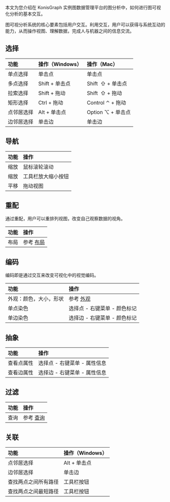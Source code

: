 本文为您介绍在 KonisGraph 实例图数据管理平台的图分析中，如何进行图可视化分析的基本交互。

图可视分析系统的核心要素包括用户交互。利用交互，用户可以获得与系统互动的能力，从而操作视图、理解数据，完成人与机器之间的信息交流。

## 选择
|功能|操作（Windows）|操作（Mac）|
| :--------- | :----- | :---------- |
|单点选择|单击点|单击点|
|多点选择|Shift + 单击点|Shift  ⇧ + 单击点|
|拉索选择|Shift + 拖动|Shift  ⇧ + 拖动|
|矩形选择|Ctrl + 拖动|Control ⌃ + 拖动|
|点邻居选择|Alt + 单击点|Option ⌥ + 单击点|
|边邻居选择|单击边|单击边|

## 导航
|功能|操作|
| :--------- | :----- |
|缩放|鼠标滚轮滚动|
|缩放|工具栏放大缩小按钮|
|平移|拖动视图|

## 重配
通过重配，用户可以重排列视图，改变自己观察数据的视角。

|功能|操作|
| :--------- | :----- |
|布局|参考 [布局]() |

## 编码
编码即是通过交互来改变可视化中的视觉编码。

|功能|操作|
| :--------- | :----- |
|外观：颜色，大小，形状|参考 [外观]() |
|单点染色|选择点 - 右键菜单 - 颜色标记|
|单边染色|选择边 - 右键菜单 - 颜色标记|

## 抽象
|功能|操作|
| :--------- | :----- |
|查看点属性|选择点 - 右键菜单 - 属性信息|
|查看边属性|选择边 - 右键菜单 - 属性信息|

## 过滤
|功能|操作|
| :--------- | :----- |
|查询|参考 [查询]() |

## 关联
|功能|操作（Windows）|
| :--------- | :----- |
|点邻居选择|Alt + 单击点|
|边邻居选择|单击边|
|查找两点之间所有路径|工具栏按钮|
|查找两点之间最短路径|工具栏按钮|

